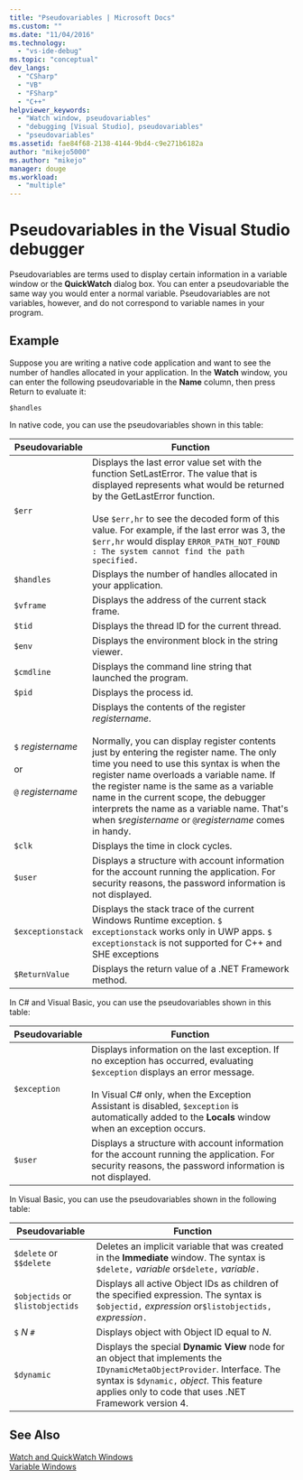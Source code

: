 ```yaml
---
title: "Pseudovariables | Microsoft Docs"
ms.custom: ""
ms.date: "11/04/2016"
ms.technology: 
  - "vs-ide-debug"
ms.topic: "conceptual"
dev_langs: 
  - "CSharp"
  - "VB"
  - "FSharp"
  - "C++"
helpviewer_keywords: 
  - "Watch window, pseudovariables"
  - "debugging [Visual Studio], pseudovariables"
  - "pseudovariables"
ms.assetid: fae84f68-2138-4144-9bd4-c9e271b6182a
author: "mikejo5000"
ms.author: "mikejo"
manager: douge
ms.workload: 
  - "multiple"
---
```

# Pseudovariables in the Visual Studio debugger
Pseudovariables are terms used to display certain information in a variable window or the **QuickWatch** dialog box. You can enter a pseudovariable the same way you would enter a normal variable. Pseudovariables are not variables, however, and do not correspond to variable names in your program.  
  
## Example  
 Suppose you are writing a native code application and want to see the number of handles allocated in your application. In the **Watch** window, you can enter the following pseudovariable in the **Name** column, then press Return to evaluate it:  
  
```  
$handles  
```  
  
 In native code, you can use the pseudovariables shown in this table:  
  
|Pseudovariable|Function|  
|--------------------|--------------|  
|`$err`|Displays the last error value set with the function SetLastError. The value that is displayed represents what would be returned by the GetLastError function.<br /><br /> Use `$err,hr` to see the decoded form of this value. For example, if the last error was 3, the `$err,hr` would display `ERROR_PATH_NOT_FOUND : The system cannot find the path specified.`|  
|`$handles`|Displays the number of handles allocated in your application.|  
|`$vframe`|Displays the address of the current stack frame.|  
|`$tid`|Displays the thread ID for the current thread.|  
|`$env`|Displays the environment block in the string viewer.|  
|`$cmdline`|Displays the command line string that launched the program.|  
|`$pid`|Displays the process id.|  
|`$` *registername*<br /><br /> or<br /><br /> `@` *registername*|Displays the contents of the register *registername*.<br /><br /> Normally, you can display register contents just by entering the register name. The only time you need to use this syntax is when the register name overloads a variable name. If the register name is the same as a variable name in the current scope, the debugger interprets the name as a variable name. That's when `$`*registername* or `@`*registername* comes in handy.|  
|`$clk`|Displays the time in clock cycles.|  
|`$user`|Displays a structure with account information for the account running the application. For security reasons, the password information is not displayed.|  
|`$exceptionstack`|Displays the stack trace of the current Windows Runtime exception. `$ exceptionstack` works only in UWP apps. `$ exceptionstack` is not supported for C++ and SHE exceptions|  
|`$ReturnValue`|Displays the return value of a .NET Framework method.|  
  
 In C# and Visual Basic, you can use the pseudovariables shown in this table:  
  
|Pseudovariable|Function|  
|--------------------|--------------|  
|`$exception`|Displays information on the last exception. If no exception has occurred, evaluating `$exception` displays an error message.<br /><br /> In Visual C# only, when the Exception Assistant is disabled, `$exception` is automatically added to the **Locals** window when an exception occurs.|  
|`$user`|Displays a structure with account information for the account running the application. For security reasons, the password information is not displayed.|  
  
 In Visual Basic, you can use the pseudovariables shown in the following table:  
  
|Pseudovariable|Function|  
|--------------------|--------------|  
|`$delete` or `$$delete`|Deletes an implicit variable that was created in the **Immediate** window. The syntax is `$delete,` *variable* or`$delete,` *variable*`.`|  
|`$objectids` or `$listobjectids`|Displays all active Object IDs as children of the specified expression. The syntax is `$objectid,` *expression* or`$listobjectids,` *expression*`.`|  
|`$` *N* `#`|Displays object with Object ID equal to *N*.|  
|`$dynamic`|Displays the special **Dynamic View** node for an object that implements the `IDynamicMetaObjectProvider`. Interface. The syntax is `$dynamic,` *object*. This feature applies only to code that uses .NET Framework version 4.|  
  
## See Also  
 [Watch and QuickWatch Windows](../debugger/watch-and-quickwatch-windows.md)   
 [Variable Windows](../debugger/debugger-windows.md)